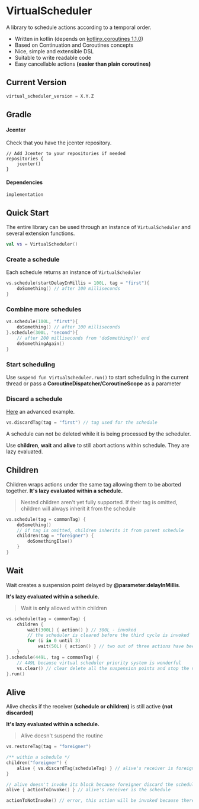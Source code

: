 # VirtualScheduler

A library to schedule actions according to a temporal order. 

- Written in kotlin (depends on [kotlinx.coroutines 1.1.0](https://github.com/Kotlin/kotlinx.coroutines))
- Based on Continuation and Coroutines concepts
- Nice, simple and extensible DSL
- Suitable to write readable code
- Easy cancellable actions **(easier than plain coroutines)**

## Current Version

```kotlin
virtual_scheduler_version = X.Y.Z
```

## Gradle
#### Jcenter

Check that you have the jcenter repository.

```
// Add Jcenter to your repositories if needed
repositories {
	jcenter()    
}
```
#### Dependencies

```
implementation
```
## Quick Start
The entire library can be used through an instance of `VirtualScheduler` and several extension functions.

```kotlin
val vs = VirtualScheduler()
```

### Create a schedule
Each schedule returns an instance of `VirtualScheduler`

```kotlin
vs.schedule(startDelayInMillis = 100L, tag = "first"){
    doSomething() // after 100 milliseconds
}
```
### Combine more schedules
```kotlin
vs.schedule(100L, "first"){
    doSomething() // after 100 milliseconds
}.schedule(300L, "second"){
    // after 200 milliseconds from 'doSomething()' end
    doSomethingAgain()
}
```
### Start scheduling
Use `suspend fun VirtualScheduler.run()` to start scheduling in the current thread or pass a **CoroutineDispatcher/CoroutineScope** as a parameter

### Discard a schedule
[Here](https://github.com/manueldidonna/VirtualScheduler/blob/2e8e04c1a5bf82e728683da7230acf4899ca382b/src/test/kotlin/com/manueldidonna/virtualscheduler/VirtualSchedulerTest.kt#L79-L102) an advanced example.

```kotlin
vs.discardTag(tag = "first") // tag used for the schedule 
```
A schedule can not be deleted while it is being processed by the scheduler.

Use **children**, **wait** and **alive** to still abort actions within schedule. They are lazy evaluated.

## Children
Children wraps actions under the same tag allowing them to be aborted together.
**It's lazy evaluated within a schedule.**
> Nested children aren't yet fully supported. If their tag is omitted, children will always inherit it from the schedule

```kotlin
vs.schedule(tag = commonTag) {
    doSomething()
    // if tag is omitted, children inherits it from parent schedule
    children(tag = "foreigner") {
        doSomethingElse()
    }
}
```
## Wait
Wait creates a suspension point delayed by **@parameter:delayInMillis**.

**It's lazy evaluated within a schedule.**
> Wait is **only** allowed within children
```kotlin
vs.schedule(tag = commonTag) {
    children {
        wait(300L) { action() } // 300L - invoked
        // the scheduler is cleared before the third cycle is invoked
        for (i in 0 until 3)
            wait(50L) { action() } // two out of three actions have been invoked
    }
}.schedule(449L, tag = commonTag) {
    // 449L because virtual scheduler priority system is wonderful
    vs.clear() // clear delete all the suspension points and stop the virtualscheduler
}.run()
```

## Alive
Alive checks if the receiver **(schedule or children)** is still active **(not discarded)**

**It's lazy evaluated within a schedule.**
> Alive doesn't suspend the routine
```kotlin
vs.restoreTag(tag = "foreigner")

/** within a schedule */
children("foreigner") {
    alive { vs.discardTag(scheduleTag) } // alive's receiver is foreigner children
}

// alive doesn't invoke its block because foreigner discard the schedule
alive { actionToInvoke() } // alive's receiver is the schedule

actionToNotInvoke() // error, this action will be invoked because there isn't any validity check
```
